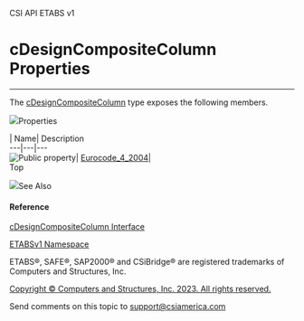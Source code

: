 ﻿

CSI API ETABS v1

# cDesignCompositeColumn Properties  
  
---  
  
The [cDesignCompositeColumn](5e565810-c33f-2757-e269-ba10feb0414d.htm) type
exposes the following members.

![](../icons/SectionExpanded.png)Properties

| Name| Description  
---|---|---  
![Public property](../icons/pubproperty.gif)|
[Eurocode_4_2004](f2bf4c05-708d-811c-0368-da6f65a58aba.htm)|  
Top

![](../icons/SectionExpanded.png)See Also

#### Reference

[cDesignCompositeColumn Interface](5e565810-c33f-2757-e269-ba10feb0414d.htm)

[ETABSv1 Namespace](2780f1b8-2033-5289-2298-1cdb2a7508d9.htm)

ETABS®, SAFE®, SAP2000® and CSiBridge® are registered trademarks of Computers
and Structures, Inc.  

[Copyright © Computers and Structures, Inc. 2023. All rights
reserved.](http://www.csiamerica.com)

Send comments on this topic to
[support@csiamerica.com](mailto:support%40csiamerica.com?Subject=CSI%20API%20ETABS%20v1)

